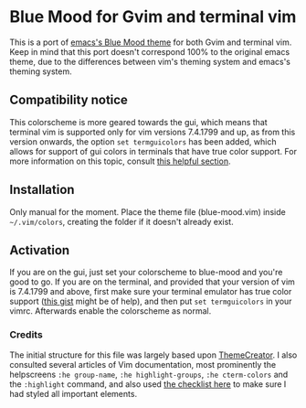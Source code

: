 # Blue Mood for Gvim and terminal vim

This is a port of [emacs's Blue Mood theme](https://emacsthemes.com/themes/blue-mood-theme.html) for both Gvim and terminal vim. Keep in mind that this port doesn't correspond 100% to the original emacs theme, due to the differences between vim's theming system and emacs's theming system.

## Compatibility notice

This colorscheme is more geared towards the gui, which means that terminal vim is supported only for vim versions 7.4.1799 and up, as from this version onwards, the option `set termguicolors` has been added, which allows for support of gui colors in terminals that have true color support. For more information on this topic, consult [this helpful section](https://github.com/mhinz/vim-galore#true-colors).

## Installation

Only manual for the moment.
Place the theme file (blue-mood.vim) inside `~/.vim/colors`, creating the folder if it doesn't already exist.

## Activation

If you are on the gui, just set your colorscheme to blue-mood and you're good to go. If you are on the terminal, and provided that your version of vim is 7.4.1799 and above, first make sure your terminal emulator has true color support ([this gist](https://gist.github.com/XVilka/8346728) might be of help), and then put `set termguicolors` in your vimrc. Afterwards enable the colorscheme as normal.

### Credits

The initial structure for this file was largely based upon [ThemeCreator](https://github.com/mswift42/themecreator). I also consulted several articles of Vim documentation, most prominently the helpscreens `:he group-name`, `:he highlight-groups`, `:he cterm-colors` and the `:highlight` command, and also used [the checklist here](http://vimcasts.org/episodes/creating-colorschemes-for-vim/) to make sure I had styled all important elements.
